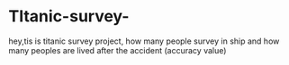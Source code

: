 # TItanic-survey-
hey,tis is titanic survey project, how many people survey in ship and how many peoples are lived after the accident (accuracy value)
